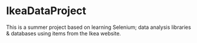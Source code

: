 # IkeaDataProject
This is a summer project based on learning Selenium; data analysis libraries &amp; databases using items from the Ikea website.
